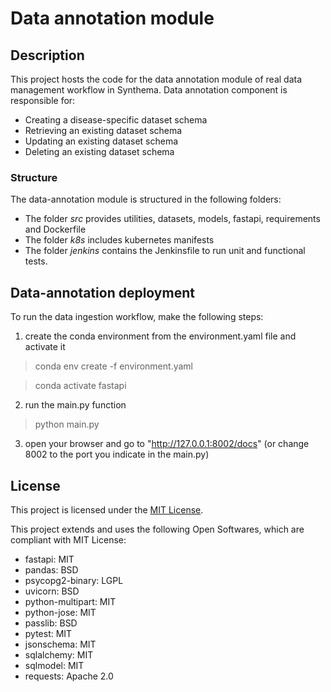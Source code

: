 # Data annotation module

## Description

This project hosts the code for the data annotation module of real data management workflow in Synthema.
Data annotation component is responsible for:

* Creating a disease-specific dataset schema
* Retrieving an existing dataset schema
* Updating an existing dataset schema
* Deleting an existing dataset schema

### Structure

The data-annotation module is structured in the following folders:

* The folder *src* provides utilities, datasets, models, fastapi, requirements and Dockerfile
* The folder *k8s* includes kubernetes manifests
* The folder *jenkins* contains the Jenkinsfile to run unit and functional tests. 

## Data-annotation deployment

To run the data ingestion workflow, make the following steps:

1) create the conda environment from the environment.yaml file and activate it

> conda env create -f environment.yaml

> conda activate fastapi

2) run the main.py function

> python main.py

3) open your browser and go to "http://127.0.0.1:8002/docs" (or change 8002 to the port you indicate in the main.py)

## License

This project is licensed under the [MIT License](LICENSE).

This project extends and uses the following Open Softwares, which are compliant with MIT License:

* fastapi: MIT
* pandas: BSD
* psycopg2-binary: LGPL
* uvicorn: BSD
* python-multipart: MIT
* python-jose: MIT
* passlib: BSD
* pytest: MIT
* jsonschema: MIT
* sqlalchemy: MIT
* sqlmodel: MIT
* requests: Apache 2.0
